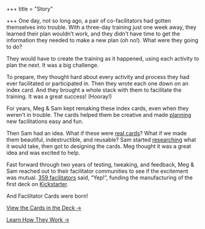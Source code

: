 +++
title = "Story"

+++
One day, not so long ago, a pair of co-facilitators had gotten themselves into trouble. With a three-day training just one week away, they learned their plan wouldn’t work, and they didn’t have time to get the information they needed to make a new plan (oh no!). What were they going to do?‌

They would have to create the training as it happened, using each activity to plan the next. It was a big challenge.

To prepare, they thought hard about every activity and process they had ever facilitated or participated in. Then they wrote each one down on an index card. And they brought a whole stack with them to facilitate the training. It was a great success! (Hooray!)

For years, Meg & Sam kept remaking these index cards, even when they weren’t in trouble. The cards helped them be creative and made [planning](https://www.facilitator.cards/blog/adding-modularity-to-your-facilitation-planning/) new facilitations easy and fun.

Then Sam had an idea. What if these were [real cards](https://www.facilitator.cards/cards/)? What if we made them beautiful, indestructible, and reusable? Sam started [researching](https://www.facilitator.cards/blog/questions-we-asked-manufacturers/) what it would take, then got to designing the cards. Meg thought it was a great idea and was excited to help.

Fast forward through two years of testing, tweaking, and feedback, Meg & Sam reached out to their facilitator communities to see if the excitement was mutual. [359 facilitators](https://www.facilitator.cards/about/bigger-us) said, “Yep!”, funding the manufacturing of the first deck on [Kickstarter](https://www.kickstarter.com/projects/facilitatorcards/facilitator-cards).

And Facilitator Cards were born!

<a href="/cards/" class="biglink">View the Cards in the Deck →</a>

<a href="/how/" class="biglink">Learn How They Work →</a>